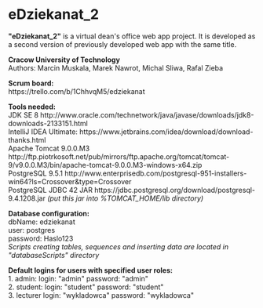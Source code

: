 # eDziekanat_2
<b>"eDziekanat_2"</b> is a virtual dean's office web app project. It is developed as a second version of previously developed web app with the same title.

<p><b>Cracow University of Technology</b><br>
Authors: Marcin Muskala, Marek Nawrot, Michal Sliwa, Rafal Zieba</p>

<p><b>Scrum board:</b><br>
https://trello.com/b/1ChhvqM5/edziekanat</p>

<p><b>Tools needed:</b><br>
JDK SE 8 http://www.oracle.com/technetwork/java/javase/downloads/jdk8-downloads-2133151.html<br>
IntelliJ IDEA Ultimate: https://www.jetbrains.com/idea/download/download-thanks.html<br>
Apache Tomcat 9.0.0.M3 http://ftp.piotrkosoft.net/pub/mirrors/ftp.apache.org/tomcat/tomcat-9/v9.0.0.M3/bin/apache-tomcat-9.0.0.M3-windows-x64.zip<br>
PostgreSQL 9.5.1 http://www.enterprisedb.com/postgresql-951-installers-win64?ls=Crossover&type=Crossover<br>
PostgreSQL JDBC 42 JAR https://jdbc.postgresql.org/download/postgresql-9.4.1208.jar <i>(put this jar into %TOMCAT_HOME/lib directory)</i></p>

<p><b>Database configuration:</b><br>
dbName: edziekanat<br>
user: postgres<br>
password: Haslo123<br>
<i>Scripts creating tables, sequences and inserting data are located in "databaseScripts" directory</p></i>

<p><b>Default logins for users with specified user roles:</b><br>
1. admin: login: "admin" password: "admin"<br>
2. student: login: "student" password: "student"<br>
3. lecturer login: "wykladowca" password: "wykladowca"</p>

